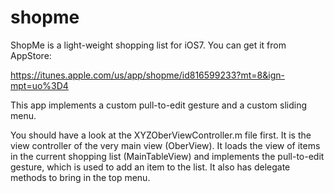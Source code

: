 shopme
======

ShopMe is a light-weight shopping list for iOS7. You can get it from AppStore:

https://itunes.apple.com/us/app/shopme/id816599233?mt=8&ign-mpt=uo%3D4

This app implements a custom pull-to-edit gesture and a custom sliding menu. 

You should have a look at the XYZOberViewController.m file first. It is the view controller of the very main view (OberView). It loads the view of items in the current shopping list (MainTableView) and implements the pull-to-edit gesture, which is used to add an item to the list. It also has delegate methods to bring in the top menu. 
